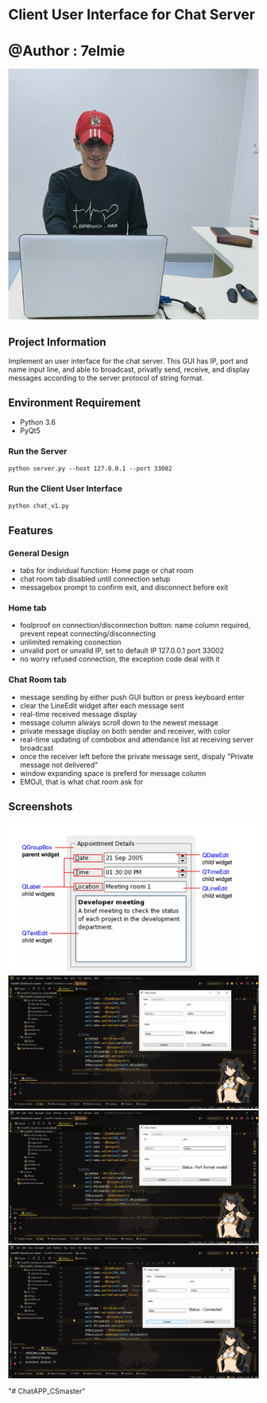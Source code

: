 # Client User Interface for Chat Server
# @Author : 7elmie
![HomePage](https://github.com/7elmie/ChatAPP_CS-master/blob/main/photo_2022-01-29_03-29-50.jpg)
## Project Information
Implement an user interface for the chat server. This GUI has IP, port and name input line, and able to broadcast, privatly send, receive, and display messages according to the server protocol of string format.
## Environment Requirement
- Python 3.6
- PyQt5
### Run the Server
```
python server.py --host 127.0.0.1 --port 33002
```
### Run the Client User Interface
```
python chat_v1.py
```
## Features
### General Design
- tabs for individual function: Home page or chat room
- chat room tab disabled until connection setup
- messagebox prompt to confirm exit, and disconnect before exit
### Home tab
- foolproof on connection/disconnection button: name column required, prevent repeat connecting/disconnecting
- unlimited remaking coonection
- unvalid port or unvalid IP, set to default IP 127.0.0.1 port 33002
- no worry refused connection, the exception code deal with it
### Chat Room tab
- message sending by either push GUI button or press keyboard enter
- clear the LineEdit widget after each message sent
- real-time received message display
- message column always scroll down to the newest message
- private message display on both sender and receiver, with color
- real-time updating of combobox and attendance list at receiving server broadcast
- once the receiver left before the private message sent, dispaly "Private message not delivered"
- window expanding space is preferd for message column
- EMOJI, that is what chat room ask for
## Screenshots
![HomePage](https://github.com/7elmie/ChatAPP_CS-master/blob/main/2022-04-25%20(2).png)
![HomePage](https://github.com/7elmie/ChatAPP_CS-master/blob/main/2022-04-25%20(9).png)
![HomePage](https://github.com/7elmie/ChatAPP_CS-master/blob/main/2022-04-25%20(10).png)
![HomePage](https://github.com/7elmie/ChatAPP_CS-master/blob/main/2022-04-25%20(11).png)


"# ChatAPP_CSmaster" 

